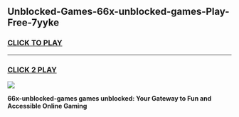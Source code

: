 
## Unblocked-Games-66x-unblocked-games-Play-Free-7yyke
<h3>
<a href="https://premium76.site?title=66x-unblocked-games&ref=19M">CLICK TO PLAY</a></h3>
<hr>

<h3>
<a href="https://premium76.site?title=66x-unblocked-games&ref=19M">CLICK 2 PLAY</a>
  
</h3>

<a href="https://premium76.site?title=66x-unblocked-games&ref=19M"><img src="https://clearcache.store/games.png"></a>


**66x-unblocked-games games unblocked: Your Gateway to Fun and Accessible Online Gaming**

